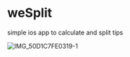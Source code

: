 # weSplit
simple ios app to calculate and split tips


![IMG_50D1C7FE0319-1](https://user-images.githubusercontent.com/12805768/221690922-412d1358-a097-4cbe-919a-6d9723f4e03d.jpeg)

